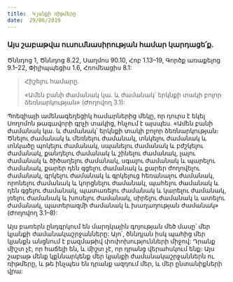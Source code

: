 ```yaml
---
title:  Կյանքի ռիթմերը
date:  29/06/2019
---
```


### Այս շաբաթվա ուսումնասիրության համար կարդացե՛ք.
Ծննդոց 1, Ծննդոց 8.22, Սաղմոս 90.10, Հոբ 1.13–19, Գործք առաքելոց 9.1–22, Փիլիպպեցիս 1.6, Հռոմեացիս 8.1:

> <p>Հիշելու համարը.<p>
> «Ամեն բանի ժամանակ կա. և ժամանակ՝ երկնքի տակի բոլոր ձեռնարկության» (Ժողովող 3.1):

Պոեզիայի ամենագեղեցիկ համարներից մեկը, որ դուրս է եկել Սողոմոն թագավորի գրչի տակից, հնչում է այսպես. «Ամեն բանի ժամանակ կա. և ժամանակ՝ երկնքի տակի բոլոր ձեռնարկության։ Ծնելու ժամանակ և մեռնելու ժամանակ, տնկելու ժամանակ և տնկածը պոկելու ժամանակ, սպանելու ժամանակ և բժշկելու ժամանակ, քանդելու ժամանակ և շինելու ժամանակ, լալու ժամանակ և ծիծաղելու ժամանակ, սգալու ժամանակ և պարելու ժամանակ, քարեր դեն գցելու ժամանակ և քարեր ժողովելու ժամանակ, գրկելու ժամանակ և գրկելուց հեռանալու ժամանակ, որոնելու ժամանակ և կորցնելու ժամանակ, պահելու ժամանակ և դեն գցելու ժամանակ, պատառելու ժամանակ և կարելու ժամանակ, լռելու ժամանակ և խոսելու ժամանակ, սիրելու ժամանակ և ատելու ժամանակ, պատերազմի ժամանակ և խաղաղության ժամանակ» (Ժողովող 3.1–8):

Այս բառերն ընդգրկում են մարդկային գոյության մեծ մասը՝ մեր կյանքի ժամանակաշրջանները: Այո՛, ծննդյան իսկ պահից մեր կյանքն անցնում է բազմաթիվ փոփոխությունների միջով: Դրանք միշտ չէ, որ հաճելի են, և միշտ չէ, որ դրանց վերահսկում ենք: Այս շաբաթ մենք կքննարկենք մեր կյանքի ժամանակաշրջաններն ու ռիթմերը, և թե ինչպես են դրանք ազդում մեր, և մեր ընտանիքների վրա:
